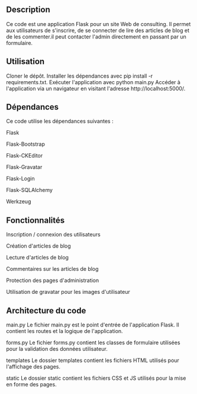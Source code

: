 ## Description

Ce code est une application Flask pour un site Web de consulting. Il permet aux utilisateurs de s'inscrire, de se connecter de lire des articles de blog et de les commenter.il peut contacter l'admin directement en passant par un formulaire.

## Utilisation

Cloner le dépôt.
Installer les dépendances avec pip install -r requirements.txt.
Exécuter l'application avec python main.py
Accéder à l'application via un navigateur en visitant l'adresse http://localhost:5000/.

## Dépendances

Ce code utilise les dépendances suivantes :

Flask

Flask-Bootstrap

Flask-CKEditor

Flask-Gravatar

Flask-Login

Flask-SQLAlchemy

Werkzeug

## Fonctionnalités

Inscription / connexion des utilisateurs

Création d'articles de blog

Lecture d'articles de blog

Commentaires sur les articles de blog

Protection des pages d'administration

Utilisation de gravatar pour les images d'utilisateur

## Architecture du code

main.py
Le fichier main.py est le point d'entrée de l'application Flask. Il contient les routes et la logique de l'application.

forms.py
Le fichier forms.py contient les classes de formulaire utilisées pour la validation des données utilisateur.

templates
Le dossier templates contient les fichiers HTML utilisés pour l'affichage des pages.

static
Le dossier static contient les fichiers CSS et JS utilisés pour la mise en forme des pages.
